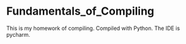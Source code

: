 # Fundamentals_of_Compiling
This is my homework of compiling. Compiled with Python. The IDE is pycharm.